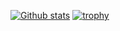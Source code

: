 [![Github stats](https://github-readme-stats.vercel.app/api?username=MelidaZ&theme=yeblu&count_private=true&include_all_commits=true)](#)
[![trophy](https://github-profile-trophy.vercel.app/?username=MelidaZ&theme=onedark)](#)
